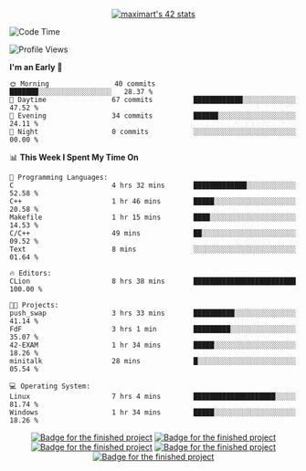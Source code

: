 <p align="center">
<a href="https://github.com/oakoudad/badge42"><img src="https://badge.mediaplus.ma/greenbinary/maximart?1337Badge=off&UM6P=off&42Network=off" alt="maximart's 42 stats" /></a>
</p>

<!--START_SECTION:waka-->
![Code Time](http://img.shields.io/badge/Code%20Time-67%20hrs%2020%20mins-blue)

![Profile Views](http://img.shields.io/badge/Profile%20Views-10-blue)

**I'm an Early 🐤** 

```text
🌞 Morning                40 commits          ███████░░░░░░░░░░░░░░░░░░   28.37 % 
🌆 Daytime                67 commits          ████████████░░░░░░░░░░░░░   47.52 % 
🌃 Evening                34 commits          ██████░░░░░░░░░░░░░░░░░░░   24.11 % 
🌙 Night                  0 commits           ░░░░░░░░░░░░░░░░░░░░░░░░░   00.00 % 
```


📊 **This Week I Spent My Time On** 

```text
💬 Programming Languages: 
C                        4 hrs 32 mins       █████████████░░░░░░░░░░░░   52.58 % 
C++                      1 hr 46 mins        █████░░░░░░░░░░░░░░░░░░░░   20.58 % 
Makefile                 1 hr 15 mins        ████░░░░░░░░░░░░░░░░░░░░░   14.53 % 
C/C++                    49 mins             ██░░░░░░░░░░░░░░░░░░░░░░░   09.52 % 
Text                     8 mins              ░░░░░░░░░░░░░░░░░░░░░░░░░   01.64 % 

🔥 Editors: 
CLion                    8 hrs 38 mins       █████████████████████████   100.00 % 

🐱‍💻 Projects: 
push_swap                3 hrs 33 mins       ██████████░░░░░░░░░░░░░░░   41.14 % 
FdF                      3 hrs 1 min         █████████░░░░░░░░░░░░░░░░   35.07 % 
42-EXAM                  1 hr 34 mins        █████░░░░░░░░░░░░░░░░░░░░   18.26 % 
minitalk                 28 mins             █░░░░░░░░░░░░░░░░░░░░░░░░   05.54 % 

💻 Operating System: 
Linux                    7 hrs 4 mins        ████████████████████░░░░░   81.74 % 
Windows                  1 hr 34 mins        █████░░░░░░░░░░░░░░░░░░░░   18.26 % 
```


<!--END_SECTION:waka-->
<p align="center">
<a href="https://github.com/ayogun/42-project-badges?tab=readme-ov-file"><img src="https://raw.githubusercontent.com/ayogun/42-project-badges/refs/heads/main/badges/libftm.png" alt="Badge for the finished project" /></a>
<a href="https://github.com/ayogun/42-project-badges?tab=readme-ov-file"><img src="https://raw.githubusercontent.com/ayogun/42-project-badges/refs/heads/main/badges/ft_printfm.png" alt="Badge for the finished project" /></a>
<a href="https://github.com/ayogun/42-project-badges?tab=readme-ov-file"><img src="https://raw.githubusercontent.com/ayogun/42-project-badges/refs/heads/main/badges/get_next_linem.png" alt="Badge for the finished project" /></a>
<a href="https://github.com/ayogun/42-project-badges?tab=readme-ov-file"><img src="https://raw.githubusercontent.com/ayogun/42-project-badges/refs/heads/main/badges/born2beroote.png" alt="Badge for the finished project" /></a>
<a href="https://github.com/ayogun/42-project-badges?tab=readme-ov-file"><img src="https://raw.githubusercontent.com/ayogun/42-project-badges/refs/heads/main/badges/minitalkm.png" alt="Badge for the finished project" /></a>
</p>
